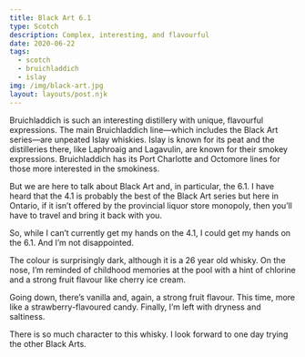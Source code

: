 ```yaml
---
title: Black Art 6.1
type: Scotch
description: Complex, interesting, and flavourful
date: 2020-06-22
tags:
  - scotch
  - bruichladdich
  - islay
img: /img/black-art.jpg
layout: layouts/post.njk
---
```


Bruichladdich is such an interesting distillery with unique, flavourful expressions. The main Bruichladdich line—which includes the Black Art series—are unpeated Islay whiskies. Islay is known for its peat and the distilleries there, like Laphroaig and Lagavulin, are known for their smokey expressions. Bruichladdich has its Port Charlotte and Octomore lines for those more interested in the smokiness. 

But we are here to talk about Black Art and, in particular, the 6.1. I have heard that the 4.1 is probably the best of the Black Art series but here in Ontario, if it isn’t offered by the provincial liquor store monopoly, then you’ll have to travel and bring it back with you. 

So, while I can’t currently get my hands on the 4.1, I could get my hands on the 6.1. And I’m not disappointed. 

The colour is surprisingly dark, although it is a 26 year old whisky. On the nose, I’m reminded of childhood memories at the  pool with a hint of chlorine and a strong fruit flavour like cherry ice cream.

Going down, there’s vanilla and, again, a strong fruit flavour. This time, more like a strawberry-flavoured candy. Finally, I’m left with dryness and saltiness. 

There is so much character to this whisky. I look forward to one day trying the other Black Arts.


